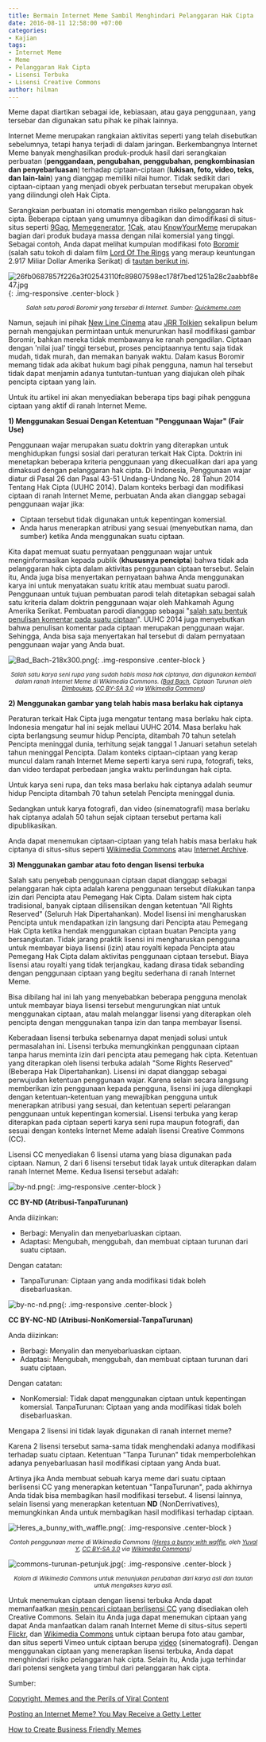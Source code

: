 ```yaml
---
title: Bermain Internet Meme Sambil Menghindari Pelanggaran Hak Cipta
date: 2016-08-11 12:58:00 +07:00
categories:
- Kajian
tags:
- Internet Meme
- Meme
- Pelanggaran Hak Cipta
- Lisensi Terbuka
- Lisensi Creative Commons
author: hilman
---
```


Meme dapat diartikan sebagai ide, kebiasaan, atau gaya penggunaan,  yang tersebar dan digunakan satu pihak ke pihak lainnya.

Internet Meme merupakan rangkaian aktivitas seperti yang telah disebutkan sebelumnya, tetapi hanya terjadi di dalam jaringan. Berkembangnya Internet Meme banyak menghasilkan produk-produk hasil dari serangkaian perbuatan (**penggandaan, pengubahan, penggubahan, pengkombinasian dan penyebarluasan**) terhadap ciptaan-ciptaan (**lukisan, foto, video, teks, dan lain-lain**) yang dianggap memiliki nilai humor. Tidak sedikit dari ciptaan-ciptaan yang menjadi obyek perbuatan tersebut merupakan obyek yang dilindungi oleh Hak Cipta.

Serangkaian perbuatan ini otomatis mengemban risiko pelanggaran hak cipta. Beberapa ciptaan yang umumnya dibagikan dan dimodifikasi di situs-situs seperti [9Gag](http://9gag.com/), [Memegenerator](https://memegenerator.net/), [1Cak](http://1cak.com/lol-1365512121), atau [KnowYourMeme](http://knowyourmeme.com/) merupakan bagian dari produk budaya massa dengan nilai komersial yang tinggi. Sebagai contoh, Anda dapat melihat kumpulan modifikasi foto [Boromir](https://www.google.com/url?sa=t&rct=j&q=&esrc=s&source=web&cd=1&cad=rja&uact=8&ved=0ahUKEwi54fSBv7bOAhXJvY8KHRhkAFoQFggeMAA&url=https%3A%2F%2Fen.wikipedia.org%2Fwiki%2FBoromir&usg=AFQjCNG373ONkIoXURVcpxpBZmzxkQf-Og&sig2=c6i9zTQ3C40BEDtazwlY4g) (salah satu tokoh di dalam film [Lord Of The Rings](https://en.wikipedia.org/wiki/The_Lord_of_the_Rings) yang meraup keuntungan 2.917 Miliar Dollar Amerika Serikat) di [tautan berikut ini](http://www.quickmeme.com/Boromir/).

![26fb0687857f226a3f02543110fc89807598ec178f7bed1251a28c2aabbf8e47.jpg](/uploads/26fb0687857f226a3f02543110fc89807598ec178f7bed1251a28c2aabbf8e47.jpg){: .img-responsive .center-block }
<center><small><i>Salah satu parodi Boromir yang tersebar di Internet. Sumber: <a href="http://www.quickmeme.com/Boromir/page/1/">Quickmeme.com</a></i></small></center>

Namun, sejauh ini pihak [New Line Cinema](https://en.wikipedia.org/wiki/New_Line_Cinema) atau [JRR Tolkien](https://en.wikipedia.org/wiki/J._R._R._Tolkien) sekalipun belum pernah mengajukan permintaan untuk menurunkan hasil modifikasi gambar Boromir, bahkan mereka tidak membawanya ke ranah pengadilan. Ciptaan dengan 'nilai jual' tinggi tersebut, proses penciptaannya tentu saja tidak mudah, tidak murah, dan memakan banyak waktu. Dalam kasus Boromir memang tidak ada akibat hukum bagi pihak pengguna, namun hal tersebut tidak dapat menjamin adanya tuntutan-tuntuan yang diajukan oleh pihak pencipta ciptaan yang lain.

Untuk itu artikel ini akan menyediakan beberapa tips bagi pihak pengguna ciptaan yang aktif di ranah Internet Meme.

**1) Menggunakan Sesuai Dengan Ketentuan "Penggunaan Wajar" (Fair Use)**

Penggunaan wajar merupakan suatu doktrin yang diterapkan untuk menghidupkan fungsi sosial dari peraturan terkait Hak Cipta. Doktrin ini menetapkan beberapa kriteria penggunaan yang dikecualikan dari apa yang dimaksud dengan pelanggaran hak cipta. Di Indonesia, Penggunaan wajar diatur di Pasal 26 dan Pasal 43-51  Undang-Undang No. 28 Tahun 2014 Tentang Hak Cipta (UUHC 2014). Dalam konteks berbagi dan modifikasi ciptaan di ranah Internet Meme, perbuatan Anda akan dianggap sebagai penggunaan wajar jika:

* Ciptaan tersebut tidak digunakan untuk kepentingan komersial.
* Anda harus menerapkan atribusi yang sesuai (menyebutkan nama, dan sumber) ketika Anda menggunakan suatu ciptaan.

Kita dapat memuat suatu pernyataan penggunaan wajar untuk menginformasikan kepada publik (**khususnya pencipta**) bahwa tidak ada pelanggaran hak cipta dalam aktivitas penggunaan ciptaan tersebut.  Selain itu, Anda juga bisa menyertakan pernyataan bahwa Anda menggunakan karya ini untuk menyatakan suatu kritik atau membuat suatu parodi. Penggunaan untuk tujuan pembuatan parodi telah ditetapkan sebagai salah satu kriteria dalam doktrin penggunaan wajar oleh Mahkamah Agung Amerika Serikat. Pembuatan parodi dianggap sebagai "[salah satu bentuk penulisan komentar pada suatu ciptaan](http://artlawjournal.com/internet-meme-getty-letter/)". UUHC 2014 juga menyebutkan bahwa penulisan komentar pada ciptaan merupakan penggunaan wajar. Sehingga, Anda bisa saja menyertakan hal tersebut di dalam pernyataan penggunaan wajar yang Anda buat. 

![Bad_Bach-218x300.png](/uploads/Bad_Bach-218x300.png){: .img-responsive .center-block }<center><small><i>Salah satu karya seni rupa yang sudah habis masa hak ciptanya, dan digunakan kembali dalam ranah Internet Meme di Wikimedia Commons. (<a href="https://commons.wikimedia.org/wiki/File:Bad_Bach.png">Bad Bach</a>, Ciptaan Turunan oleh <a href="https://commons.wikimedia.org/wiki/User:Dimboukas">Dimboukas</a>, <a href="https://creativecommons.org/licenses/by-sa/3.0/deed.en">CC BY-SA 3.0</a> via <a href="https://commons.wikimedia.org/wiki/Main_Page">Wikimedia Commons</a>)</i></small></center>

**2) Menggunakan gambar yang telah habis masa berlaku hak ciptanya**

Peraturan terkait Hak Cipta juga mengatur tentang masa berlaku hak cipta. Indonesia mengatur hal ini sejak mellaui UUHC 2014. Masa berlaku hak cipta berlangsung seumur hidup Pencipta, ditambah 70 tahun setelah Pencipta meninggal dunia, terhitung sejak tanggal 1 Januari setahun setelah tahun meninggal Pencipta. Dalam konteks ciptaan-ciptaan yang kerap muncul dalam ranah Internet Meme seperti karya seni rupa, fotografi, teks, dan video terdapat perbedaan jangka waktu perlindungan hak cipta.

Untuk karya seni rupa, dan teks masa berlaku hak ciptanya adalah seumur hidup Pencipta ditambah 70 tahun setelah Pencipta meninggal dunia.

Sedangkan untuk karya fotografi, dan video (sinematografi) masa berlaku hak ciptanya adalah 50 tahun sejak ciptaan tersebut pertama kali dipublikasikan.

Anda dapat menemukan ciptaan-ciptaan yang telah habis masa berlaku hak ciptanya di situs-situs seperti [Wikimedia Commons](https://commons.wikimedia.org/wiki/Category:Public_domain) atau [Internet Archive](https://commons.wikimedia.org/wiki/Category:Public_domain).

**3) Menggunakan gambar atau foto dengan lisensi terbuka**

Salah satu penyebab penggunaan ciptaan dapat dianggap sebagai pelanggaran hak cipta adalah karena penggunaan tersebut dilakukan tanpa izin dari Pencipta atau Pemegang Hak Cipta. Dalam sistem hak cipta tradisional, banyak ciptaan dilisensikan dengan ketentuan "All Rights Reserved" (Seluruh Hak Dipertahankan). Model lisensi ini mengharuskan Pencipta untuk mendapatkan izin langsung dari Pencipta atau Pemegang Hak Cipta ketika hendak menggunakan ciptaan buatan Pencipta yang bersangkutan. Tidak jarang praktik lisensi ini mengharuskan pengguna untuk membayar biaya lisensi (izin) atau royalti kepada Pencipta atau Pemegang Hak Cipta dalam aktivitas penggunaan ciptaan tersebut. Biaya lisensi atau royalti yang tidak terjangkau, kadang dirasa tidak sebanding dengan penggunaan ciptaan yang begitu sederhana di ranah Internet Meme.

Bisa dibilang hal ini lah yang menyebabkan beberapa pengguna menolak untuk membayar biaya lisensi tersebut mengurungkan niat untuk menggunakan ciptaan, atau malah melanggar lisensi yang diterapkan oleh pencipta dengan menggunakan tanpa izin dan tanpa membayar lisensi.

Keberadaan lisensi terbuka sebenarnya dapat menjadi solusi untuk permasalahan ini. Lisensi terbuka memungkinkan penggunaan ciptaan tanpa harus meminta izin dari pencipta atau pemegang hak cipta. Ketentuan yang diterapkan oleh lisensi terbuka adalah "Some Rights Reserved" (Beberapa Hak Dipertahankan). Lisensi ini dapat dianggap sebagai perwujudan ketentuan penggunaan wajar. Karena selain secara langsung memberikan izin penggunaan kepada pengguna, lisensi ini juga dilengkapi dengan ketentuan-ketentuan yang mewajibkan pengguna untuk menerapkan atribusi yang sesuai, dan ketentuan seperti pelarangan penggunaan untuk kepentingan komersial. Lisensi terbuka yang kerap diterapkan pada ciptaan seperti karya seni rupa maupun fotografi, dan sesuai dengan konteks Internet Meme adalah lisensi Creative Commons (CC).

Lisensi CC menyediakan 6 lisensi utama yang biasa digunakan pada ciptaan. Namun, 2 dari 6 lisensi tersebut tidak layak untuk diterapkan dalam ranah Internet Meme. Kedua lisensi tersebut adalah:

![by-nd.png](/uploads/by-nd.png){: .img-responsive .center-block }

**CC BY-ND (Atribusi-TanpaTurunan)**

Anda diizinkan:

* Berbagi: Menyalin dan menyebarluaskan ciptaan.
* Adaptasi: Mengubah, menggubah, dan membuat ciptaan turunan dari suatu ciptaan.

Dengan catatan:

* TanpaTurunan: Ciptaan yang anda modifikasi tidak boleh disebarluaskan.

![by-nc-nd.png](/uploads/by-nc-nd.png){: .img-responsive .center-block }

**CC BY-NC-ND (Atribusi-NonKomersial-TanpaTurunan)**

Anda diizinkan:

* Berbagi: Menyalin dan menyebarluaskan ciptaan.
* Adaptasi: Mengubah, menggubah, dan membuat ciptaan turunan dari suatu ciptaan.

Dengan catatan:

* NonKomersial: Tidak dapat menggunakan ciptaan untuk kepentingan komersial.
TanpaTurunan: Ciptaan yang anda modifikasi tidak boleh disebarluaskan.

Mengapa 2 lisensi ini tidak layak digunakan di ranah internet meme?

Karena 2 lisensi tersebut sama-sama tidak menghendaki adanya modifikasi terhadap suatu ciptaan. Ketentuan "Tanpa Turunan" tidak memperbolehkan adanya penyebarluasan hasil modifikasi ciptaan yang Anda buat.

Artinya jika Anda membuat sebuah karya meme dari suatu ciptaan berlisensi CC yang menerapkan ketentuan "TanpaTurunan", pada akhirnya Anda tidak bisa membagikan hasil modifikasi tersebut. 4 lisensi lainnya, selain lisensi yang menerapkan ketentuan **ND** (NonDerrivatives), memungkinkan Anda untuk membagikan hasil modifikasi terhadap ciptaan.

![Heres_a_bunny_with_waffle.png](/uploads/Heres_a_bunny_with_waffle.png){: .img-responsive .center-block }<center><small><i>Contoh penggunaan meme di Wikimedia Commons (<a href="https://commons.wikimedia.org/wiki/File:Heres_a_bunny_with_waffle.png">Heres a bunny with waffle</a>, oleh <a href="https://commons.wikimedia.org/wiki/User:Yuval_Y">Yuval Y</a>, <a href="https://creativecommons.org/licenses/by-sa/3.0/deed.en">CC BY-SA 3.0</a> via <a href="https://commons.wikimedia.org/wiki/Main_Page">Wikimedia Commons</a>)</i></small></center>

![commons-turunan-petunjuk.jpg](/uploads/commons-turunan-petunjuk.jpg){: .img-responsive .center-block }<center><small><i>Kolom di Wikimedia Commons untuk menunjukan perubahan dari karya asli dan tautan untuk mengakses karya asli.</i></small></center>

Untuk menemukan ciptaan dengan lisensi terbuka Anda dapat memanfaatkan [mesin pencari ciptaan berlisensi CC](https://search.creativecommons.org/) yang disediakan oleh Creative Commons. Selain itu Anda juga dapat menemukan ciptaan yang dapat Anda manfaatkan dalam ranah Internet Meme di situs-situs seperti [Flickr](https://www.flickr.com/), dan [Wikimedia Commons](https://commons.wikimedia.org/wiki/Main_Page) untuk ciptaan berupa foto atau gambar, dan situs seperti Vimeo untuk ciptaan berupa [video](https://vimeo.com/creativecommons) (sinematografi). Dengan menggunakan ciptaan yang menerapkan lisensi terbuka, Anda dapat menghindari risiko pelanggaran hak cipta. Selain itu, Anda juga terhindar dari potensi sengketa yang timbul dari pelanggaran hak cipta.

Sumber:

[Copyright, Memes and the Perils of Viral Content](https://www.plagiarismtoday.com/2013/05/07/copyright-memes-and-the-perils-of-viral-content/)

[Posting an Internet Meme? You May Receive a Getty Letter](http://artlawjournal.com/internet-meme-getty-letter/)

[How to Create Business Friendly Memes](http://www.commonplaces.com/blog/how-to-create-business-friendly-memes/)